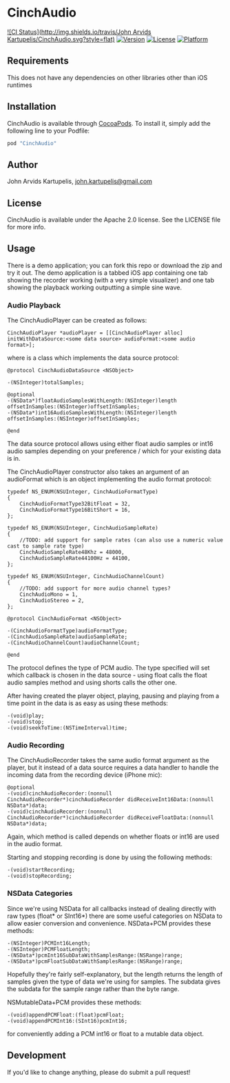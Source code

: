 # CinchAudio

[![CI Status](http://img.shields.io/travis/John Arvids Kartupelis/CinchAudio.svg?style=flat)](https://travis-ci.org/onepointsixtwo/CinchAudio)
[![Version](https://img.shields.io/cocoapods/v/CinchAudio.svg?style=flat)](http://cocoapods.org/pods/CinchAudio)
[![License](https://img.shields.io/cocoapods/l/CinchAudio.svg?style=flat)](http://cocoapods.org/pods/CinchAudio)
[![Platform](https://img.shields.io/cocoapods/p/CinchAudio.svg?style=flat)](http://cocoapods.org/pods/CinchAudio)

## Requirements

This does not have any dependencies on other libraries other than iOS runtimes

## Installation

CinchAudio is available through [CocoaPods](http://cocoapods.org). To install
it, simply add the following line to your Podfile:

```ruby
pod "CinchAudio"
```

## Author

John Arvids Kartupelis, john.kartupelis@gmail.com

## License

CinchAudio is available under the Apache 2.0 license. See the LICENSE file for more info.

## Usage

There is a demo application; you can fork this repo or download the zip and try it out. The demo application is a tabbed iOS app containing one tab showing the recorder working (with a very simple visualizer) and one tab showing the playback working outputting a simple sine wave.

### Audio Playback

The CinchAudioPlayer can be created as follows: 

```
CinchAudioPlayer *audioPlayer = [[CinchAudioPlayer alloc] initWithDataSource:<some data source> audioFormat:<some audio format>];
```

where <some data source> is a class which implements the data source protocol:

```
@protocol CinchAudioDataSource <NSObject>

-(NSInteger)totalSamples;

@optional
-(NSData*)floatAudioSamplesWithLength:(NSInteger)length offsetInSamples:(NSInteger)offsetInSamples;
-(NSData*)int16AudioSamplesWithLength:(NSInteger)length offsetInSamples:(NSInteger)offsetInSamples;

@end
```

The data source protocol allows using either float audio samples or int16 audio samples depending on your preference / which for your existing data is in. 

The CinchAudioPlayer constructor also takes an argument of an audioFormat which is an object implementing the audio format protocol: 

```
typedef NS_ENUM(NSUInteger, CinchAudioFormatType)
{
    CinchAudioFormatType32BitFloat = 32,
    CinchAudioFormatType16BitShort = 16,
};

typedef NS_ENUM(NSUInteger, CinchAudioSampleRate)
{
    //TODO: add support for sample rates (can also use a numeric value cast to sample rate type)
    CinchAudioSampleRate48Khz = 48000,
    CinchAudioSampleRate44100Hz = 44100,
};

typedef NS_ENUM(NSUInteger, CinchAudioChannelCount)
{
    //TODO: add support for more audio channel types?
    CinchAudioMono = 1,
    CinchAudioStereo = 2,
};

@protocol CinchAudioFormat <NSObject>

-(CinchAudioFormatType)audioFormatType;
-(CinchAudioSampleRate)audioSampleRate;
-(CinchAudioChannelCount)audioChannelCount;

@end
```

The protocol defines the type of PCM audio. The type specified will set which callback is chosen in the data source - using float calls the float audio samples method and using shorts calls the other one.

After having created the player object, playing, pausing and playing from a time point in the data is as easy as using these methods:

```
-(void)play;
-(void)stop;
-(void)seekToTime:(NSTimeInterval)time;
```


### Audio Recording

The CinchAudioRecorder takes the same audio format argument as the player, but it instead of a data source requires a data handler to handle the incoming data from the recording device (iPhone mic):

``` 
@optional
-(void)cinchAudioRecorder:(nonnull CinchAudioRecorder*)cinchAudioRecorder didReceiveInt16Data:(nonnull NSData*)data;
-(void)cinchAudioRecorder:(nonnull CinchAudioRecorder*)cinchAudioRecorder didReceiveFloatData:(nonnull NSData*)data;
```

Again, which method is called depends on whether floats or int16 are used in the audio format.

Starting and stopping recording is done by using the following methods:
```
-(void)startRecording;
-(void)stopRecording;
```

### NSData Categories

Since we're using NSData for all callbacks instead of dealing directly with raw types (float* or SInt16*) there are some useful categories on NSData to allow easier conversion and convenience. NSData+PCM provides these methods:

```
-(NSInteger)PCMInt16Length;
-(NSInteger)PCMFloatLength;
-(NSData*)pcmInt16SubDataWithSamplesRange:(NSRange)range;
-(NSData*)pcmFloatSubDataWithSamplesRange:(NSRange)range;
```

Hopefully they're fairly self-explanatory, but the length returns the length of samples given the type of data we're using for samples. The subdata gives the subdata for the sample range rather than the byte range.

NSMutableData+PCM provides these methods:

```
-(void)appendPCMFloat:(float)pcmFloat;
-(void)appendPCMInt16:(SInt16)pcmInt16;
```

for conveniently adding a PCM int16 or float to a mutable data object. 



## Development

If you'd like to change anything, please do submit a pull request!
